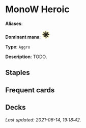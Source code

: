# MonoW Heroic

**Aliases**: 

**Dominant mana**: <img src="../resources/images/mana/W.png" width="25"/>

**Type**: `Aggro`

**Description**: TODO.

## **Staples**



## **Frequent cards**



## **Decks**



*Last updated: 2021-06-14, 19:18:42.*
